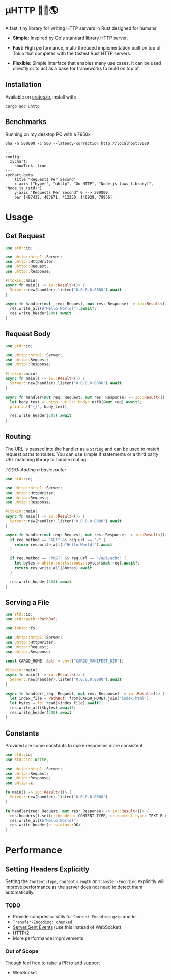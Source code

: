 # µHTTP 🦀🚀🌎

A fast, tiny library for writing HTTP servers in Rust designed for humans:

- **Simple:** Inspired by Go's standard library HTTP server.

- **Fast:** High performance, multi-threaded implementation built on top of Tokio that competes with the fastest Rust HTTP servers.

- **Flexible**: Simple interface that enables many use cases. It can be used directly or to act as a base for frameworks to build on top of.

## Installation

Available on [crates.io](https://crates.io/crates/uhttp), install with:

```shell
cargo add uhttp
```

## Benchmarks

Running on my desktop PC with a 7950x

```
oha -n 500000 -c 500 --latency-correction http://localhost:8080
```

```mermaid
---
config:
  xyChart:
    showTick: true
---
xychart-beta
    title "Requests Per Second"
    x-axis ["hyper", "uhttp", "Go HTTP", "Node.js (uws library)", "Node.js (std)"]
    y-axis "Requests Per Second" 0 --> 500000
    bar [497432, 493671, 412250, 140929, 79966]
```

# Usage

## Get Request

```rust
use std::io;

use uhttp::http1::Server;
use uhttp::HttpWriter;
use uhttp::Request;
use uhttp::Response;

#[tokio::main]
async fn main() -> io::Result<()> {
  Server::new(handler).listen("0.0.0.0:8080").await
}

async fn handler(mut _req: Request, mut res: Response) -> io::Result<()> {
  res.write_all(b"Hello World!").await?;
  res.write_header(200).await
}
```

## Request Body

```rust
use std::io;

use uhttp::http1::Server;
use uhttp::Request;
use uhttp::Response;

#[tokio::main]
async fn main() -> io::Result<()> {
  Server::new(handler).listen("0.0.0.0:8080").await
}

async fn handler(mut req: Request, mut res: Response) -> io::Result<()> {
  let body_text = uhttp::utils::body::utf8(&mut req).await?;
  println!("{}", body_text);

  res.write_header(201).await
}
```

## Routing

The URL is passed into the handler as a `String` and can be used to match request paths to routes. You can use simple if statements or a third party URL matching library to handle routing.

_TODO: Adding a basic router_

```rust
use std::io;

use uhttp::http1::Server;
use uhttp::HttpWriter;
use uhttp::Request;
use uhttp::Response;

#[tokio::main]
async fn main() -> io::Result<()> {
  Server::new(handler).listen("0.0.0.0:8080").await
}

async fn handler(mut req: Request, mut res: Response) -> io::Result<()> {
  if req.method == "GET" && req.url == "/" {
    return res.write_all(b"Hello World!").await
  }

  if req.method == "POST" && req.url == "/api/echo" {
    let bytes = uhttp::utils::body::bytes(&mut req).await?;
    return res.write_all(&bytes).await
  }

  res.write_header(404).await
}
```

## Serving a File

```rust
use std::io;
use std::path::PathBuf;

use tokio::fs;

use uhttp::http1::Server;
use uhttp::HttpWriter;
use uhttp::Request;
use uhttp::Response;

const CARGO_HOME: &str = env!("CARGO_MANIFEST_DIR");

#[tokio::main]
async fn main() -> io::Result<()> {
  Server::new(handler).listen("0.0.0.0:8080").await
}

async fn handler(_req: Request, mut res: Response) -> io::Result<()> {
  let index_file = PathBuf::from(CARGO_HOME).join("index.html");
  let bytes = fs::read(&index_file).await?;
  res.write_all(&bytes).await?;
  res.write_header(200).await
}
```

## Constants

Provided are some constants to make responses more consistent

```rust
use std::io;
use std::io::Write;

use uhttp::http1::Server;
use uhttp::Request;
use uhttp::Response;
use uhttp::c;

fn main() -> io::Result<()> {
  Server::new(handler).listen("0.0.0.0:8080")
}

fn handler(req: Request, mut res: Response) -> io::Result<()> {
  res.headers().set(c::headers::CONTENT_TYPE, c::content_type::TEXT_PLAIN);
  res.write_all(b"Hello World!")
  res.write_header(c::status::OK)
}
```

# Performance

## Setting Headers Explicitly

Setting the `Content-Type`, `Content-Length` or `Transfer-Encoding` explicitly will improve performance as the server does not need to detect them automatically.

### TODO

- Provide compressor utils for `Content-Encoding`: `gzip` and `br`
- `Transfer-Encoding: chunked`
- [Server Sent Events](https://developer.mozilla.org/en-US/docs/Web/API/Server-sent_events/Using_server-sent_events) (use this instead of WebSocket)
- HTTP/2
- More performance improvements

### Out of Scope

Though feel free to raise a PR to add support

- WebSocket
